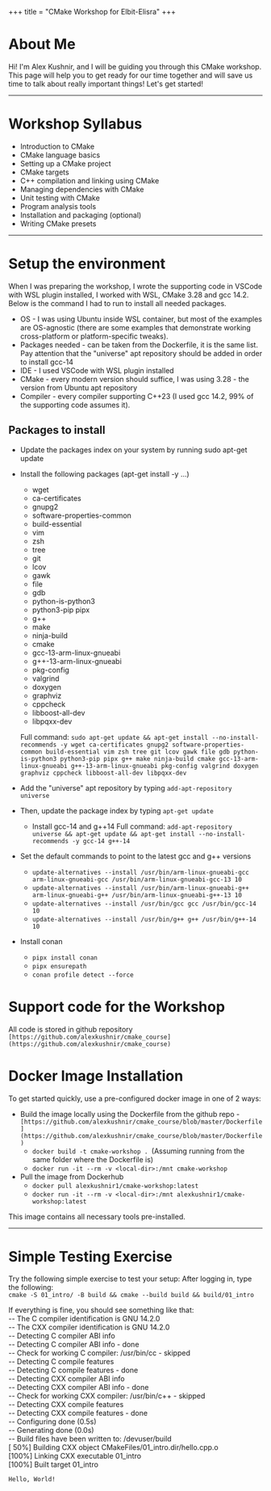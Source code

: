 +++
title = "CMake Workshop for Elbit-Elisra"
+++
  
# About Me

Hi! I'm Alex Kushnir, and I will be guiding you through this CMake workshop. This page will help you to get ready for our time together and will save us time to talk about really important things!
Let's get started!

---

# Workshop Syllabus

- Introduction to CMake
- CMake language basics 
- Setting up a CMake project
- CMake targets
- C++ compilation and linking using CMake 
- Managing dependencies with CMake 
- Unit testing with CMake 
- Program analysis tools
- Installation and packaging (optional)
- Writing CMake presets

---

# Setup the environment
When I was preparing the workshop, I wrote the supporting code in VSCode with WSL plugin installed, I worked with WSL, CMake 3.28 and gcc 14.2. Below is the command I had to run to install all needed packages.
- OS - I was using Ubuntu inside WSL container, but most of the examples are OS-agnostic (there are some examples that demonstrate working cross-platform or platform-specific tweaks).
- Packages needed - can be taken from the Dockerfile, it is the same list. Pay attention that the "universe" apt repository should be added in order to install gcc-14
- IDE - I used VSCode with WSL plugin installed 
- CMake - every modern version should suffice, I was using 3.28 - the version from Ubuntu apt repository
- Compiler - every compiler supporting C++23 (I used gcc 14.2, 99% of the supporting code assumes it).

## Packages to install 

- Update the packages index on your system by running sudo apt-get update
- Install the following packages (apt-get install -y ...)
	- wget 
	- ca-certificates 
	- gnupg2 
	- software-properties-common 
	- build-essential 
	- vim 
	- zsh 
	- tree 
	- git 
	- lcov 
	- gawk 
	- file 
	- gdb 
	- python-is-python3 
	- python3-pip pipx
	- g++ 
	- make 
	- ninja-build 
	- cmake
	- gcc-13-arm-linux-gnueabi 
	- g++-13-arm-linux-gnueabi 
	- pkg-config 
	- valgrind 
	- doxygen 
	- graphviz 
	- cppcheck 
	- libboost-all-dev 
	- libpqxx-dev 

	Full command: ```sudo apt-get update && apt-get install --no-install-recommends -y wget ca-certificates gnupg2 software-properties-common build-essential vim zsh tree git lcov gawk file gdb python-is-python3 python3-pip pipx g++ make ninja-build cmake gcc-13-arm-linux-gnueabi g++-13-arm-linux-gnueabi pkg-config valgrind doxygen graphviz cppcheck libboost-all-dev libpqxx-dev```
	
- Add the "universe" apt repository by typing ```add-apt-repository universe```
- Then, update the package index by typing ```apt-get update```
	- Install gcc-14 and g++14
Full command: ```add-apt-repository universe && apt-get update && apt-get install --no-install-recommends -y gcc-14 g++-14```

- Set the default commands to point to the latest gcc and g++ versions 
	- ```update-alternatives --install /usr/bin/arm-linux-gnueabi-gcc arm-linux-gnueabi-gcc /usr/bin/arm-linux-gnueabi-gcc-13 10```
	- ```update-alternatives --install /usr/bin/arm-linux-gnueabi-g++ arm-linux-gnueabi-g++ /usr/bin/arm-linux-gnueabi-g++-13 10```
	- ```update-alternatives --install /usr/bin/gcc gcc /usr/bin/gcc-14 10```
	- ```update-alternatives --install /usr/bin/g++ g++ /usr/bin/g++-14 10```

- Install conan 
	- ```pipx install conan ```
	- ```pipx ensurepath```
	- ```conan profile detect --force```

# Support code for the Workshop
All code is stored in github repository ```[https://github.com/alexkushnir/cmake_course](https://github.com/alexkushnir/cmake_course)```

# Docker Image Installation

To get started quickly, use a pre-configured docker image in one of 2 ways:

- Build the image locally using the Dockerfile from the github repo - ```[https://github.com/alexkushnir/cmake_course/blob/master/Dockerfile](https://github.com/alexkushnir/cmake_course/blob/master/Dockerfile)```
	- ```docker build -t cmake-workshop . ```(Assuming running from the same folder where the Dockerfile is)
	- ```docker run -it --rm -v <local-dir>:/mnt cmake-workshop```
- Pull the image from Dockerhub
	- ```docker pull alexkushnir1/cmake-workshop:latest```
	- ```docker run -it --rm -v <local-dir>:/mnt alexkushnir1/cmake-workshop:latest```

This image contains all necessary tools pre-installed.

---

# Simple Testing Exercise

Try the following simple exercise to test your setup:
After logging in, type the following:\
```cmake -S 01_intro/ -B build && cmake --build build && build/01_intro```

If everything is fine, you should see something like that: \
-- The C compiler identification is GNU 14.2.0 \
-- The CXX compiler identification is GNU 14.2.0 \
-- Detecting C compiler ABI info \
-- Detecting C compiler ABI info - done\
-- Check for working C compiler: /usr/bin/cc - skipped \
-- Detecting C compile features \
-- Detecting C compile features - done \
-- Detecting CXX compiler ABI info \
-- Detecting CXX compiler ABI info - done \
-- Check for working CXX compiler: /usr/bin/c++ - skipped \
-- Detecting CXX compile features \
-- Detecting CXX compile features - done \
-- Configuring done (0.5s) \
-- Generating done (0.0s) \
-- Build files have been written to: /devuser/build \
[ 50%] Building CXX object CMakeFiles/01_intro.dir/hello.cpp.o \
[100%] Linking CXX executable 01_intro \
[100%] Built target 01_intro 
 
```Hello, World! ```


